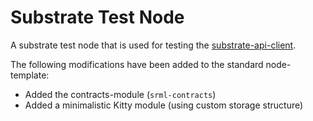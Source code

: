 # Substrate Test Node

A substrate test node that is used for testing the [substrate-api-client](https://github.com/scs/substrate-api-client).

The following modifications have been added to the standard node-template:
* Added the contracts-module (`srml-contracts`)
* Added a minimalistic Kitty module (using custom storage structure)